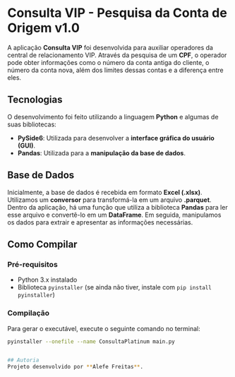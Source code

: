 # **Consulta VIP - Pesquisa da Conta de Origem v1.0**  
A aplicação **Consulta VIP** foi desenvolvida para auxiliar operadores da central de relacionamento VIP. Através da pesquisa de um **CPF**, o operador pode obter informações como o número da conta antiga do cliente, o número da conta nova, além dos limites dessas contas e a diferença entre eles.  

## Tecnologias  
O desenvolvimento foi feito utilizando a linguagem **Python** e algumas de suas bibliotecas:  

- **PySide6**: Utilizada para desenvolver a **interface gráfica do usuário (GUI)**.  
- **Pandas**: Utilizada para a **manipulação da base de dados**.  

## Base de Dados  
Inicialmente, a base de dados é recebida em formato **Excel (.xlsx)**. Utilizamos um **conversor** para transformá-la em um arquivo **.parquet**. Dentro da aplicação, há uma função que utiliza a biblioteca **Pandas** para ler esse arquivo e convertê-lo em um **DataFrame**. Em seguida, manipulamos os dados para extrair e apresentar as informações necessárias.  

## Como Compilar

### Pré-requisitos
- Python 3.x instalado
- Biblioteca `pyinstaller` (se ainda não tiver, instale com `pip install pyinstaller`)

### Compilação
Para gerar o executável, execute o seguinte comando no terminal:

```sh
pyinstaller --onefile --name ConsultaPlatinum main.py


## Autoria  
Projeto desenvolvido por **Alefe Freitas**.  
